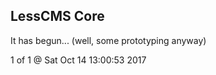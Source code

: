 LessCMS Core
------------

It has begun... (well, some prototyping anyway)

1 of 1 @ Sat Oct 14 13:00:53 2017
